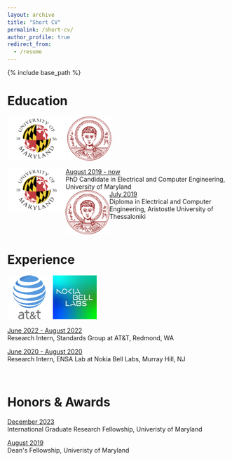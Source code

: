 ```yaml
---
layout: archive
title: "Short CV"
permalink: /short-cv/
author_profile: true
redirect_from:
  - /resume
---
```


{% include base_path %}

Education
======
![alt text](/images/umd-logo.png) ![alt text](/images/auth-logo.png)
<div>
<img align="left" src="/images/umd-logo.png">
<ins>August 2019 - now </ins> <br/>
PhD Candidate in Electrical and Computer Engineering, University of Maryland <br/>
</div>

<div>
<img align="left" src="/images/auth-logo.png">
<ins>July 2019</ins><br/>
Diploma in Electrical and Computer Engineering, Aristostle University of Thessaloniki <br/>
</div>
<br/>
<br/>

Experience
======
 ![alt text](/images/at&t.png) ![alt text](/images/nokia-logo.jpg)
 
<ins>June 2022 - August 2022</ins> <br/>
Research Intern, Standards Group at AT&T, Redmond, WA <br/>

<ins>June 2020 - August 2020</ins> <br/>
Research Intern, ENSA Lab at Nokia Bell Labs, Murray Hill, NJ <br/>
<br/>
<br/>

Honors & Awards
======

<ins>December 2023</ins> <br/>
International Graduate Research Fellowship, Univeristy of Maryland <br/>

<ins>August 2019</ins> <br/>
Dean's Fellowship, Univeristy of Maryland <br/>
<br/>
<br/>

